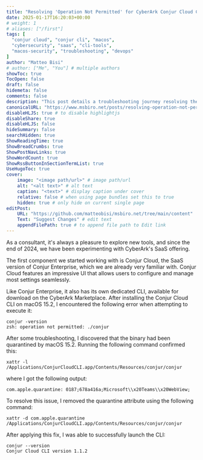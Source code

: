 ```yaml
---
title: "Resolving 'Operation Not Permitted' for CyberArk Conjur Cloud CLI on macOS"
date: 2025-01-17T16:20:03+00:00
# weight: 1
# aliases: ["/first"]
tags: [
  "conjur cloud", "conjur cli", "macos",
  "cybersecurity", "saas", "cli-tools",
  "macos-security", "troubleshooting", "devops"
]
author: "Matteo Bisi"
# author: ["Me", "You"] # multiple authors
showToc: true
TocOpen: false
draft: false
hidemeta: false
comments: false
description: "This post details a troubleshooting journey resolving the 'Operation Not Permitted' error when running the CyberArk Conjur Cloud CLI on macOS 15.2. The issue stems from macOS quarantining the binary, which can be fixed by removing the quarantine attribute via the xattr command. Follow this step-by-step guide to get your Conjur Cloud CLI up and running smoothly on macOS."
canonicalURL: "https://www.msbiro.net/posts/resolving-operation-not-permitted-cyberark-conjur-cloud-cli-macos/"
disableHLJS: true # to disable highlightjs
disableShare: true
disableHLJS: false
hideSummary: false
searchHidden: true
ShowReadingTime: true
ShowBreadCrumbs: true
ShowPostNavLinks: true
ShowWordCount: true
ShowRssButtonInSectionTermList: true
UseHugoToc: true
cover:
    image: "<image path/url>" # image path/url
    alt: "<alt text>" # alt text
    caption: "<text>" # display caption under cover
    relative: false # when using page bundles set this to true
    hidden: true # only hide on current single page
editPost:
    URL: "https://github.com/matteobisi/msbiro.net/tree/main/content"
    Text: "Suggest Changes" # edit text
    appendFilePath: true # to append file path to Edit link
---
```

As a consultant, it's always a pleasure to explore new tools, and since the end of 2024, we have been experimenting with CyberArk's SaaS offering.

The first component we started working with is Conjur Cloud, the SaaS version of Conjur Enterprise, which we are already very familiar with.
Conjur Cloud features an impressive UI that allows users to configure and manage most settings seamlessly.

Like Conjur Enterprise, it also has its own dedicated CLI, available for download on the CyberArk Marketplace. After installing the Conjur Cloud CLI on macOS 15.2, I encountered the following error when attempting to execute it:

```
conjur -version
zsh: operation not permitted: ./conjur
```

After some troubleshooting, I discovered that the binary had been quarantined by macOS 15.2. Running the following command confirmed this:

```
xattr -l /Applications/ConjurCloudCLI.app/Contents/Resources/conjur/conjur
```

where I got the following output:

```
com.apple.quarantine: 0187;678a416a;Microsoft\\x20Teams\\x20WebView;
```

To resolve this issue, I removed the quarantine attribute using the following command:

```
xattr -d com.apple.quarantine /Applications/ConjurCloudCLI.app/Contents/Resources/conjur/conjur
```

After applying this fix, I was able to successfully launch the CLI:

```
conjur --version
Conjur Cloud CLI version 1.1.2
```
